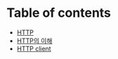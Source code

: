 # Table of contents

* [HTTP](HTTP.md)
* [HTTP의 이해](<HTTP의 이해.md>)
* [HTTP client](<HTTP client.md>)